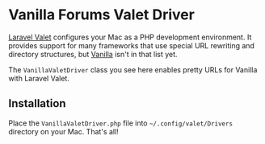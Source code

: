 # Vanilla Forums Valet Driver

[Laravel Valet](https://laravel.com/docs/master/valet) configures your Mac as a PHP development environment. It provides support for many frameworks that use special URL rewriting and directory structures, but [Vanilla](https://github.com/vanilla/vanilla) isn't in that list yet.

The `VanillaValetDriver` class you see here enables pretty URLs for Vanilla with Laravel Valet.

## Installation

Place the `VanillaValetDriver.php` file into `~/.config/valet/Drivers` directory on your Mac. That's all!
